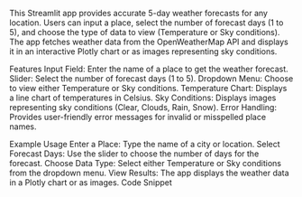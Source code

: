 This Streamlit app provides accurate 5-day weather forecasts for any location. Users can input a place, select the number of forecast days (1 to 5), and choose the type of data to view (Temperature or Sky conditions). The app fetches weather data from the OpenWeatherMap API and displays it in an interactive Plotly chart or as images representing sky conditions.

Features
Input Field: Enter the name of a place to get the weather forecast.
Slider: Select the number of forecast days (1 to 5).
Dropdown Menu: Choose to view either Temperature or Sky conditions.
Temperature Chart: Displays a line chart of temperatures in Celsius.
Sky Conditions: Displays images representing sky conditions (Clear, Clouds, Rain, Snow).
Error Handling: Provides user-friendly error messages for invalid or misspelled place names.

Example Usage
Enter a Place: Type the name of a city or location.
Select Forecast Days: Use the slider to choose the number of days for the forecast.
Choose Data Type: Select either Temperature or Sky conditions from the dropdown menu.
View Results: The app displays the weather data in a Plotly chart or as images.
Code Snippet